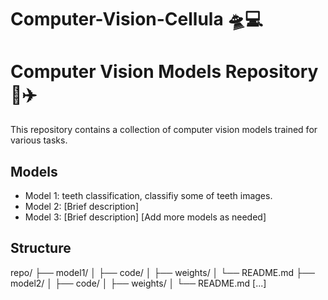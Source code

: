 # Computer-Vision-Cellula 🛸💻

# Computer Vision Models Repository 🚀✈️

This repository contains a collection of computer vision models trained for various tasks.

## Models

- Model 1: teeth classification, classifiy some of teeth images.
- Model 2: [Brief description]
- Model 3: [Brief description]
[Add more models as needed]

## Structure
repo/
├── model1/
│   ├── code/
│   ├── weights/
│   └── README.md
├── model2/
│   ├── code/
│   ├── weights/
│   └── README.md
[...]

